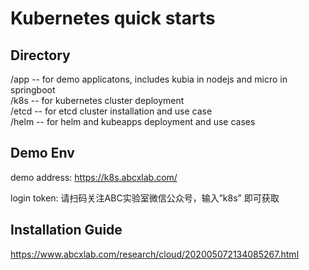 # Kubernetes quick starts

## Directory 
/app -- for demo applicatons, includes kubia in nodejs and micro in springboot  
/k8s -- for kubernetes cluster deployment   
/etcd -- for etcd cluster installation and use case   
/helm -- for helm and kubeapps deployment and use cases   

## Demo Env
demo address:  https://k8s.abcxlab.com/

login token: 请扫码关注ABC实验室微信公众号，输入”k8s” 即可获取

## Installation Guide 
https://www.abcxlab.com/research/cloud/202005072134085267.html
